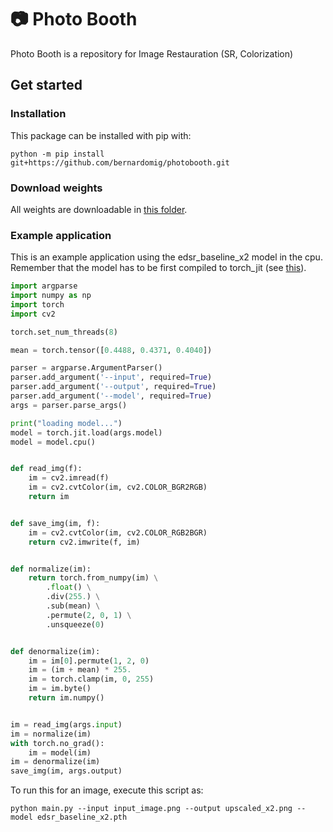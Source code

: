 # 📷 Photo Booth
Photo Booth is a repository for Image Restauration (SR, Colorization)

## Get started

### Installation

This package can be installed with pip with:

```
python -m pip install git+https://github.com/bernardomig/photobooth.git
```

### Download weights

All weights are downloadable in [this folder](https://uapt33090-my.sharepoint.com/:f:/g/personal/bernardo_lourenco_ua_pt/EjDXHnex3RBCnaMhObpx6v0BNW7foyr6tpVim8eOKUUK6g?e=6BrAQe).


### Example application

This is an example application using the edsr_baseline_x2 model in the cpu. Remember that the model has to be first compiled to torch_jit (see [this](https://pytorch.org/tutorials/advanced/cpp_export.html)).

```python
import argparse
import numpy as np
import torch
import cv2

torch.set_num_threads(8)

mean = torch.tensor([0.4488, 0.4371, 0.4040])

parser = argparse.ArgumentParser()
parser.add_argument('--input', required=True)
parser.add_argument('--output', required=True)
parser.add_argument('--model', required=True)
args = parser.parse_args()

print("loading model...")
model = torch.jit.load(args.model)
model = model.cpu()


def read_img(f):
    im = cv2.imread(f)
    im = cv2.cvtColor(im, cv2.COLOR_BGR2RGB)
    return im


def save_img(im, f):
    im = cv2.cvtColor(im, cv2.COLOR_RGB2BGR)
    return cv2.imwrite(f, im)


def normalize(im):
    return torch.from_numpy(im) \
        .float() \
        .div(255.) \
        .sub(mean) \
        .permute(2, 0, 1) \
        .unsqueeze(0)


def denormalize(im):
    im = im[0].permute(1, 2, 0)
    im = (im + mean) * 255.
    im = torch.clamp(im, 0, 255)
    im = im.byte()
    return im.numpy()


im = read_img(args.input)
im = normalize(im)
with torch.no_grad():
    im = model(im)
im = denormalize(im)
save_img(im, args.output)
```

To run this for an image, execute this script as:

```
python main.py --input input_image.png --output upscaled_x2.png --model edsr_baseline_x2.pth
```
